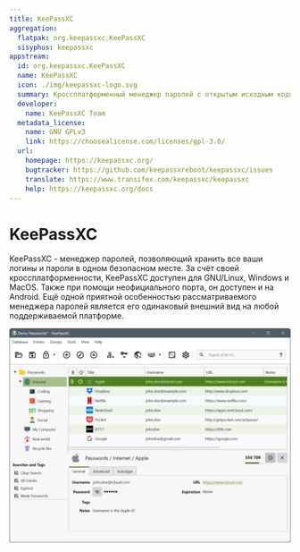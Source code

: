 ```yaml
---
title: KeePassXC
aggregation:
  flatpak: org.keepassxc.KeePassXC
  sisyphus: keepassxc
appstream:
  id: org.keepassxc.KeePassXC
  name: KeePassXC
  icon: ./img/keepassxc-logo.svg
  summary: Кроссплатформенный менеджер паролей с открытым исходным кодом.
  developer:
    name: KeePassXC Team
  metadata_license:
    name: GNU GPLv3
    link: https://choosealicense.com/licenses/gpl-3.0/
  url:
    homepage: https://keepassxc.org/
    bugtracker: https://github.com/keepassxreboot/keepassxc/issues
    translate: https://www.transifex.com/keepassxc/keepassxc
    help: https://keepassxc.org/docs
---
```


# KeePassXC

KeePassXC - менеджер паролей, позволяющий хранить все ваши логины и пароли в одном безопасном месте.
За счёт своей кроссплатформенности, KeePassXC доступен для GNU/Linux, Windows и MacOS.
Также при помощи неофициального порта, он доступен и на Android.
Ещё одной приятной особенностью рассматриваемого менеджера паролей является его одинаковый внешний вид на любой поддерживаемой платформе.

![Скриншот программы KeePassXC](./img/keepassxc_screen.png 'Скриншот программы KeePassXC')

<!--@include: @apps/.parts/install/content-repo.md-->
<!--@include: @apps/.parts/install/content-flatpak.md-->
